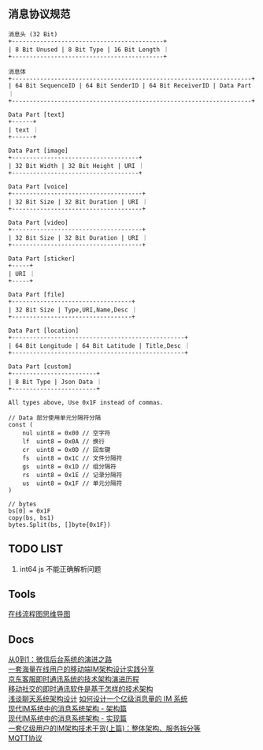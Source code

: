 ## 消息协议规范

```
消息头 (32 Bit)
+-------------------------------------------+
| 8 Bit Unused | 8 Bit Type | 16 Bit Length ｜
+-------------------------------------------+

消息体
+--------------------------------------------------------------------+
| 64 Bit SequenceID | 64 Bit SenderID | 64 Bit ReceiverID | Data Part｜
+--------------------------------------------------------------------+

Data Part [text] 
+------+
| text ｜
+------+

Data Part [image] 
+------------------------------------+
| 32 Bit Width | 32 Bit Height | URI ｜
+------------------------------------+

Data Part [voice] 
+-------------------------------------+
| 32 Bit Size | 32 Bit Duration | URI ｜
+-------------------------------------+

Data Part [video] 
+-------------------------------------+
| 32 Bit Size | 32 Bit Duration | URI ｜
+-------------------------------------+

Data Part [sticker] 
+-----+
| URI ｜
+-----+

Data Part [file]
+----------------------------------+
| 32 Bit Size | Type,URI,Name,Desc ｜
+----------------------------------+

Data Part [location]
+-------------------------------------------------+
| 64 Bit Longitude | 64 Bit Latitude | Title,Desc ｜
+-------------------------------------------------+

Data Part [custom]
+------------------------+
| 8 Bit Type | Json Data ｜
+------------------------+

All types above, Use 0x1F instead of commas.
```

```golang
// Data 部分使用单元分隔符分隔
const (
	nul uint8 = 0x00 // 空字符
	lf  uint8 = 0x0A // 换行
	cr  uint8 = 0x0D // 回车键
	fs  uint8 = 0x1C // 文件分隔符
	gs  uint8 = 0x1D // 组分隔符
	rs  uint8 = 0x1E // 记录分隔符
	us  uint8 = 0x1F // 单元分隔符
)
```

```golang
// bytes
bs[0] = 0x1F
copy(bs, bs1)
bytes.Split(bs, []byte{0x1F})
```


## TODO LIST
1. int64 js 不能正确解析问题


## Tools
[在线流程图思维导图](https://www.processon.com)  


## Docs
[从0到1：微信后台系统的演进之路](https://mp.weixin.qq.com/s/fMF_FjcdLiXc_JVmf4fl0w)  
[一套海量在线用户的移动端IM架构设计实践分享](http://www.52im.net/thread-812-1-1.html)  
[京东客服即时通讯系统的技术架构演进历程](http://www.52im.net/thread-152-1-1.html)  
[移动社交的即时通讯软件是基于怎样的技术架构](https://www.zhihu.com/question/20458376)  
[浅谈聊天系统架构设计](https://www.isolves.com/it/cxkf/jiagou/2020-12-22/34719.html)
[如何设计一个亿级消息量的 IM 系统](https://xie.infoq.cn/article/19e95a78e2f5389588debfb1c)  
[现代IM系统中的消息系统架构 - 架构篇](https://developer.aliyun.com/article/698301)  
[现代IM系统中的消息系统架构 - 实现篇](https://developer.aliyun.com/article/710363)  
[一套亿级用户的IM架构技术干货(上篇)：整体架构、服务拆分等](https://zhuanlan.zhihu.com/p/357302917)  
[MQTT协议](https://www.runoob.com/w3cnote/mqtt-intro.html)  
